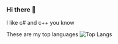 ### Hi there 👋

I like c# and c++ you know

These are my top languages
![Top Langs](https://github-readme-stats.vercel.app/api/top-langs/?username=mxp2095onetechguy)

<!--
**MXP2095onetechguy/mxp2095onetechguy** is a ✨ _special_ ✨ repository because its `README.md` (this file) appears on your GitHub profile.

Here are some ideas to get you started:

- 🔭 I’m currently working on ...
- 🌱 I’m currently learning ...
- 👯 I’m looking to collaborate on ...
- 🤔 I’m looking for help with ...
- 💬 Ask me about ...
- 📫 How to reach me: ...
- 😄 Pronouns: ...
- ⚡ Fun fact: ...
-->
